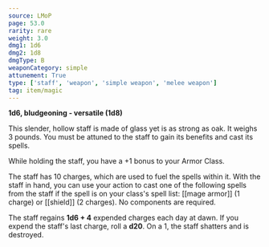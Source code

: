 ```yaml
---
source: LMoP
page: 53.0
rarity: rare
weight: 3.0
dmg1: 1d6
dmg2: 1d8
dmgType: B
weaponCategory: simple
attunement: True
type: ['staff', 'weapon', 'simple weapon', 'melee weapon']
tag: item/magic
---
```


**1d6, bludgeoning - versatile (1d8)**

This slender, hollow staff is made of glass yet is as strong as oak. It weighs 3 pounds. You must be attuned to the staff to gain its benefits and cast its spells.

While holding the staff, you have a +1 bonus to your Armor Class.

The staff has 10 charges, which are used to fuel the spells within it. With the staff in hand, you can use your action to cast one of the following spells from the staff if the spell is on your class's spell list: [[mage armor]] (1 charge) or [[shield]] (2 charges). No components are required.

The staff regains **1d6 + 4** expended charges each day at dawn. If you expend the staff's last charge, roll a **d20**. On a 1, the staff shatters and is destroyed.


